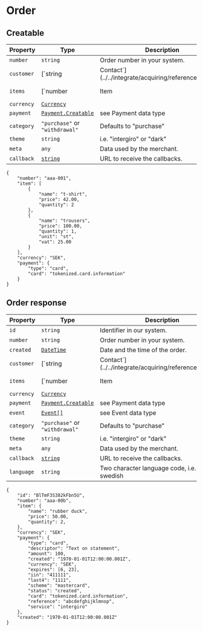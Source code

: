 # Order

## Creatable
| Property   | Type                                                                 | Description                                                | Optional |
|------------|----------------------------------------------------------------------|------------------------------------------------------------|----------|
| `number`   | `string`                                                             | Order number in your system.                               | Yes      |
| `customer` | [`string | Contact`](../../integrate/acquiring/reference#contact)    | Customer contact information or [customer id](./customer). | Yes      |
| `items`    | [`number | Item | Item[]`](../../integrate/acquiring/reference#item) |                                                            |          |
| `currency` | [`Currency`](../../integrate/acquiring/reference#currency)           |                                                            |          |
| `payment`  | [`Payment.Creatable`](./payment)                                     | see Payment data type                                      |          |
| `category` | `"purchase"` or `"withdrawal"`                                       | Defaults to "purchase"                                     | Yes      |
| `theme`    | `string`                                                             | i.e. "intergiro" or "dark"                                 | Yes      |
| `meta`     | `any`                                                                | Data used by the merchant.                                 | Yes      |
| `callback` | [`string`](./callback)                                               | URL to receive the callbacks.                              | Yes      |

```
{
    "number": "aaa-001",
    "item": [
        {
            "name": "t-shirt",
            "price": 42.00,
            "quantity": 2
        },
        {
            "name": "trousers",
            "price": 100.00,
            "quantity": 1,
            "unit": "st",
            "vat": 25.00
        }
    ],
    "currency": "SEK",
    "payment": {
        "type": "card",
        "card": "tokenized.card.information"
    }
}
```

## Order response
| Property   | Type                                                                 | Description                                                          | Optional |
|------------|----------------------------------------------------------------------|----------------------------------------------------------------------|----------|
| `id`       | `string`                                                             | Identifier in our system.                                            |          |
| `number`   | `string`                                                             | Order number in your system.                                         | Yes      |
| `created`  | [`DateTime`](../../integrate/acquiring/reference#datetime)           | Date and the time of the order.                                      |          |
| `customer` | [`string | Contact`](../../integrate/acquiring/reference#contact)    | Customer contact information or [customer id](./reference#customer). | Yes      |
| `items`    | [`number | Item | Item[]`](../../integrate/acquiring/reference#item) |                                                                      |          |
| `currency` | [`Currency`](../../integrate/acquiring/reference#currency)           |                                                                      |          |
| `payment`  | [`Payment.Creatable`](./payment)                                     | see Payment data type                                                |          |
| `event`    | [`Event[]`](./event)                                                 | see Event data type                                                  | Yes      |
| `category` | `"purchase"` or `"withdrawal"`                                       | Defaults to "purchase"                                               | Yes      |
| `theme`    | `string`                                                             | i.e. "intergiro" or "dark"                                           | Yes      |
| `meta`     | `any`                                                                | Data used by the merchant.                                           | Yes      |
| `callback` | [`string`](./callback)                                               | URL to receive the callbacks.                                        | Yes      |
| `language` | `string`                                                             | Two character language code, i.e. sv for swedish                     | Yes      |

```
{
    "id": "BlTmF3S382kFbn5U",
    "number": "aaa-00b",
    "item": {
        "name": "rubber duck",
        "price": 50.00,
        "quantity": 2,
    },
    "currency": "SEK",
    "payment": {
        "type": "card",
        "descriptor": "Text on statement",
        "amount": 100,
        "created": "1970-01-01T12:00:00.001Z",
        "currency": "SEK",
        "expires": [6, 23],
        "iin": "411111",
        "last4": "1111",
        "scheme": "mastercard",
        "status": "created",
        "card": "tokenized.card.information",
        "reference": "abcdefghijklmnop",
        "service": "intergiro"
    },
    "created": "1970-01-01T12:00:00.001Z"
}
```